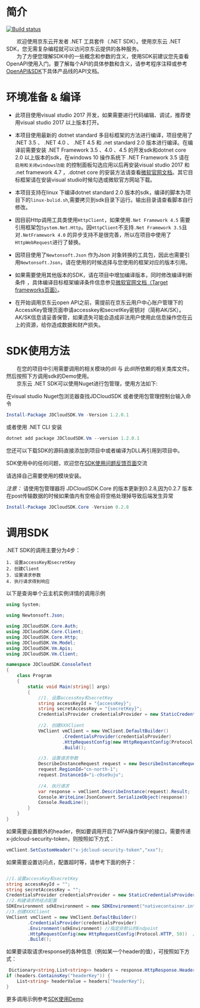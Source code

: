 
# 简介

[![Build status](https://ci.appveyor.com/api/projects/status/wtkrtxbmts44eg5o/branch/master?svg=true)](https://ci.appveyor.com/project/lishjun01/jdcloud-sdk-net/branch/master)


&emsp;&emsp;欢迎使用京东云开发者 .NET 工具套件（.NET SDK）。使用京东云 .NET SDK，您无需复杂编程就可以访问京东云提供的各种服务。    
&emsp;&emsp;为了方便您理解SDK中的一些概念和参数的含义，使用SDK前建议您先查看OpenAPI使用入门。要了解每个API的具体参数和含义，请参考程序注释或参考[OpenAPI&SDK](https://www.jdcloud.com/help/faq?act=3)下具体产品线的API文档。

# 环境准备 & 编译

* 此项目使用visual studio 2017 开发，如果需要进行代码编辑、调试，推荐使用visual studio 2017 以上版本打开。

* 本项目使用最新的 dotnet standard 多目标框架的方法进行编译，项目使用了 .NET 3.5 、 .NET 4.0 、 .NET 4.5 和 .net standard 2.0 版本进行编译。在编译前需要安装 .NET Framework 3.5 、4.0 、4.5 的开发sdk和dotnet core 2.0 以上版本的sdk，在windows 10 操作系统下 .NET Framework 3.5 请在 `启用和关闭windows功能` 的控制面板勾选应用以后再安装visual studio 2017 和 .net framework 4.7 ，.dotnet core 的安装方法请查看[微软官网文档](https://www.microsoft.com/net/learn/get-started/windows)。其它目标框架请在安装visual studio时候勾选或微软官方网站下载。

* 本项目支持在linux 下编译dotnet standard 2.0 版本的sdk，编译的脚本为项目下的`linux-bulid.sh`,需要拷贝到sdk目录下运行。输出目录请查看脚本自行修改。

* 因目前Http调用工具类使用`HttpClient`，如果使用`.Net Framework 4.5` 需要引用框架包`System.Net.Http`。因`HttpClient`不支持`.Net Framework 3.5`且对`.NetFramework 4.0` 的异步支持不是很完善，所以在项目中使用了`HttpWebRequest`进行了替换。

* 因项目使用了`Newtonsoft.Json` 作为Json 对象转换的工具包，因此也需要引用`Newtonsoft.Json`，请在使用的时候选择与您使用的框架对应的版本引用。

* 如果需要使用其他版本的SDK，请在项目中增加编译版本，同时修改编译判断条件 ，具体编译目标框架编译条件信息参见[微软官网文档（Target frameworks页面）](https://docs.microsoft.com/en-us/dotnet/standard/frameworks)。

* 在开始调用京东云open API之前，需提前在京东云用户中心账户管理下的AccessKey管理页面申请accesskey和secretKey密钥对（简称AK/SK）。AK/SK信息请妥善保管，如果遗失可能会造成非法用户使用此信息操作您在云上的资源，给你造成数据和财产损失。

# SDK使用方法

&emsp;&emsp;在您的项目中引用需要调用的相关模块的dll 与 此dll所依赖的相关类库文件。然后按照下方调用sdk的Demo使用。    
&emsp;&emsp;京东云 .NET SDK可以使用Nuget进行包管理，使用方法如下:

在visual studio Nuget包浏览器查找JDCloudSDK 或者使用包管理控制台输入命令

```powershell
Install-Package JDCloudSDK.Vm -Version 1.2.0.1
```

或者使用 .NET CLI 安装

```powershell
dotnet add package JDCloudSDK.Vm --version 1.2.0.1
```  

您还可以下载SDK的源码直接添加到项目中或者编译为DLL再引用到项目中。  

SDK使用中的任何问题，欢迎您在[SDK使用问题反馈页面](https://github.com/jdcloud-api/jdcloud-sdk-net/issues)交流

请选择自己需要使用的模块安装。

<em> 注意：</em> 请使用包管理器将 JDCloudSDK.Core  的版本更新到0.2.8,因为0.2.7 版本在post传输数据的时候如果值内有空格会将空格处理掉导致后端发生异常

```powershell
Install-Package JDCloudSDK.Core -Version 0.2.8
```

# 调用SDK

.NET SDK的调用主要分为4步：

    1. 设置accessKey和secretKey
    2. 创建Client
    3. 设置请求参数
    4. 执行请求得到响应
以下是查询单个云主机实例详情的调用示例

```csharp
using System;

using Newtonsoft.Json;

using JDCloudSDK.Core.Auth;
using JDCloudSDK.Core.Client;
using JDCloudSDK.Core.Http;
using JDCloudSDK.Vm.Model;
using JDCloudSDK.Vm.Apis;
using JDCloudSDK.Vm.Client;

namespace JDCloudSDK.ConsoleTest
{
    class Program
    {
        static void Main(string[] args)
        {
            //1. 设置accessKey和secretKey
            string accessKeyId = "{accessKey}";
            string secretAccessKey = "{secretKey}";
            CredentialsProvider credentialsProvider = new StaticCredentialsProvider(accessKeyId, secretAccessKey);
            
            //2. 创建XXXClient
            VmClient vmClient = new VmClient.DefaultBuilder()
                     .CredentialsProvider(credentialsProvider)
                     .HttpRequestConfig(new HttpRequestConfig(Protocol.HTTP,10))
                     .Build();

            //3. 设置请求参数
            DescribeInstanceRequest request = new DescribeInstanceRequest();
            request.RegionId="cn-north-1";
            request.InstanceId="i-c0se9uju";
            
            //4. 执行请求
            var response = vmClient.DescribeInstance(request).Result;
            Console.WriteLine(JsonConvert.SerializeObject(response))
            Console.ReadLine();
        }
    }
}
```

如果需要设置额外的header，例如要调用开启了MFA操作保护的接口，需要传递x-jdcloud-security-token，则按照如下方式：

```csharp
vmClient.SetCustomHeader("x-jdcloud-security-token","xxx");
```  
如果需要设置访问点，配置超时等，请参考下面的例子：  

```csharp

//1.设置accessKey和secretKey
string accessKeyId = "";
string secretAccessKey = "";
CredentialsProvider credentialsProvider = new StaticCredentialsProvider(accessKeyId, secretAccessKey);
//2.构建请求终结点配置
SDKEnvironment sdkEnvironment = new SDKEnvironment("nativecontainer.internal.cn-north-1.jdcloud-api.com");
//3.创建XXXClient
VmClient vmClient = new VmClient.DefaultBuilder()
        .CredentialsProvider(credentialsProvider)
        .Environment(sdkEnvironment) //指定非默认的Endpoint
        .HttpRequestConfig(new HttpRequestConfig(Protocol.HTTP, 50))  // 设置请求http schema HTTP or HTTPS ,50 为超时时间默认为秒
        .Build();

```

如果要读取请求response的各种信息（例如某一个header的值），可按照如下方式：  

```csharp
 Dictionary<string,List<string>> headers = response.HttpResponse.Header;
if (headers.ContainsKey("headerKey")) {
    List<string> headerValue = headers["headerKey"];
}
```  

更多调用示例参考[SDK使用Demo](https://github.com/jdcloud-api/jdcloud-sdk-net/tree/master/sdk/src/Examples)
